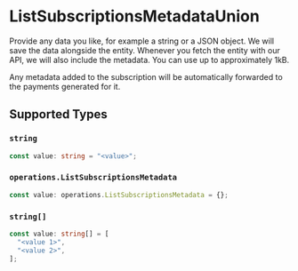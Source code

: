# ListSubscriptionsMetadataUnion

Provide any data you like, for example a string or a JSON object. We will save the data alongside the entity.
Whenever you fetch the entity with our API, we will also include the metadata. You can use up to approximately
1kB.

Any metadata added to the subscription will be automatically forwarded to the payments generated for it.


## Supported Types

### `string`

```typescript
const value: string = "<value>";
```

### `operations.ListSubscriptionsMetadata`

```typescript
const value: operations.ListSubscriptionsMetadata = {};
```

### `string[]`

```typescript
const value: string[] = [
  "<value 1>",
  "<value 2>",
];
```

